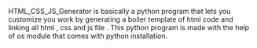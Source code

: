 HTML_CSS_JS_Generator is basically a python program that lets you customize you work by generating a boiler template of html code and linking all html , css and js file . This python program is made with the help of os module that comes with python installation.
